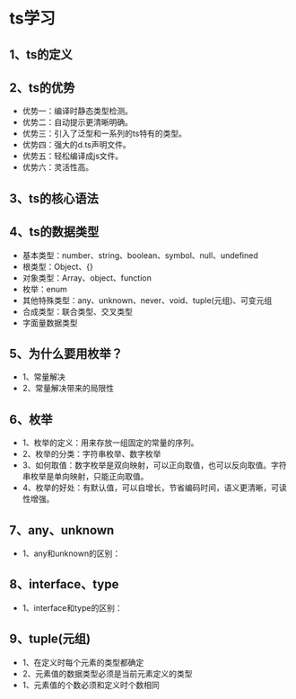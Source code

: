 # ts学习
## 1、ts的定义
## 2、ts的优势
* 优势一：编译时静态类型检测。
* 优势二：自动提示更清晰明确。
* 优势三：引入了泛型和一系列的ts特有的类型。
* 优势四：强大的d.ts声明文件。
* 优势五：轻松编译成js文件。
* 优势六：灵活性高。
## 3、ts的核心语法
## 4、ts的数据类型
* 基本类型：number、string、boolean、symbol、null、undefined
* 根类型：Object、{}
* 对象类型：Array、object、function
* 枚举：enum
* 其他特殊类型：any、unknown、never、void、tuple(元组)、可变元组
* 合成类型：联合类型、交叉类型
* 字面量数据类型
## 5、为什么要用枚举？
* 1、常量解决
* 2、常量解决带来的局限性
## 6、枚举
* 1、枚举的定义：用来存放一组固定的常量的序列。
* 2、枚举的分类：字符串枚举、数字枚举
* 3、如何取值：数字枚举是双向映射，可以正向取值，也可以反向取值。字符串枚举是单向映射，只能正向取值。
* 4、枚举的好处：有默认值，可以自增长，节省编码时间，语义更清晰，可读性增强。
## 7、any、unknown
* 1、any和unknown的区别：
## 8、interface、type
* 1、interface和type的区别：
## 9、tuple(元组)
* 1、在定义时每个元素的类型都确定
* 2、元素值的数据类型必须是当前元素定义的类型
* 1、元素值的个数必须和定义时个数相同